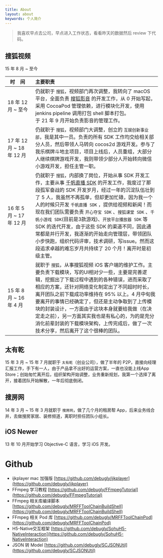 ```yaml
---
title: About
layout: about
keywords: 个人简介
---
```


> 我喜欢早点去公司，早点进入工作状态，看看昨天的数据然后 review 下代码。


## 搜狐视频

15 年 8 月  ~   至今


|   &nbsp;&nbsp;时&nbsp;&nbsp;&nbsp;&nbsp;间&nbsp;&nbsp;     | 主要职责 |
|:-----------|:-----|
| 18 年 12 月 ~ 至今| 仍就职于 `搜狐`，视频部门再次调整，我转向了 macOS 平台，全面负责 [搜狐影音](https://apps.apple.com/cn/app/%E6%90%9C%E7%8B%90%E5%BD%B1%E9%9F%B3/id777476210?mt=12) 的开发工作，从 0 开始写起，采用 CocoaPod 管理依赖，进行模块化开发，使用 jenkins pipeline 调用打包 shell 脚本打包。</br>于 21 年 9 月开始负责影音的管理工作。 |
| 17 年 12 月 ~ 18 年 12 月| 仍就职于 `搜狐`，视频部门大调整，创立的 `互娱创新事业部`，我是其中一员。负责的所有 SDK 工作均交给相关部分人员，然后带领人马转向 cocos2d 游戏开发。参与了我乐棋牌斗地主项目，项目上线后，人员重组，大部分人继续棋牌游戏开发，我则带领少部分人开始转向微信小游戏开发，担任主管一职。|
| 16 年 5 月 ~ 17 年 12 月 | 仍就职于 `搜狐`，内部换了岗位，开始从事 SDK 开发工作，主要从事 [千帆直播 SDK](/2016/11/28/2016-11-28-qf-sdk-introduction.html) 的开发工作，我度过了那段孤军奋战的 SDK 开发岁月，经过一年的沉淀队伍壮到了 5 人，我虽然不再孤单，但却更加忙碌，因为我一个人的时候只开发 `千帆直播 SDK` ，提供给视频和新闻！而现在我们团队需要负责 `开心夺宝 SDK` 、`搜狐课堂 SDK` 、`千帆小游戏 SDK`(目前是3款游戏)、`开放平台播放器 SDK` 等 SDK 的迭代开发，由于这些 SDK 的渠道不同，因此通常都是并行开发，我逐渐的开始走向管理层，带领团队小步快跑，组织代码评审，技术调研，写issue。然而这段追求卓越的难忘岁月共持续了 20 个月！离开时是初级主管。|
| 15 年 8 月 ~ 16 年 4 月 | 就职于 `搜狐`，从事搜狐视频 iOS 客户端的维护工作。主要负责下载模块，写的UI相对少一些，主要是完善逻辑，挖掘出了下载过程中遇到的各种错误，进而采取了相应的方案，还针对网络变化制定出了不同超时时长，离开团队之前下载成功率维持在 95% 以上。4 月中旬我要离开的事情已经确定了，但还是主动争取到了上传模块的封装设计，一方面由于这块本身就要给我做（在决定走之前），另一方面其实我也是有私心的，为的是充分消化前辈封装的下载模块架构，上传完成后，做了一次技术分享，然后离开了这个很棒的团队。|

## 太有乾

15 年 3 月 ~ 15 年 7 月就职于 `太有乾`（创业公司），做了半年的 P2P，直接向经理汇报工作，手下有一人，由于产品拿不出好的运营方案，一直也没能上线App Store；创始匆忙离开后，组织架构开始调整，业务重新规划，我第一个选择了离开，接着团队开始解散，一年后彻底倒闭。

## 搜房网

14 年 3 月 ~ 15 年 3 月就职于 `搜房网`，做了几个月的租房帮 App，后来业务线合并，去做搜房家居、装修频道，离职时担任团队小组长。

## iOS Newer

13 年 10 月开始学习 Objective-C 语言，学习 iOS 开发。

# Github

- ijkplayer mac 加强版 [https://github.com/debugly/ijkplayer](https://github.com/debugly/ijkplayer)
- FFmpeg 学习教程 [https://github.com/debugly/FFmpegTutorial](https://github.com/debugly/FFmpegTutorial)
- FFmpeg 相关库编译脚本 [https://github.com/debugly/MRFFToolChainBuildShell](https://github.com/debugly/MRFFToolChainBuildShell)
- FFmpeg 相关 Pod 库 [https://github.com/debugly/MRFFToolChainPod](https://github.com/debugly/MRFFToolChainPod)
- H5-Native交互框架 [https://github.com/debugly/SohuH5-NativeInteraction](https://github.com/debugly/SohuH5-NativeInteraction)
- JSON 转 Model [https://github.com/debugly/SCJSONUtil](https://github.com/debugly/SCJSONUtil)